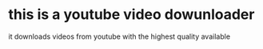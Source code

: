 # this is a youtube video dowunloader
it downloads videos from youtube with the highest quality available
